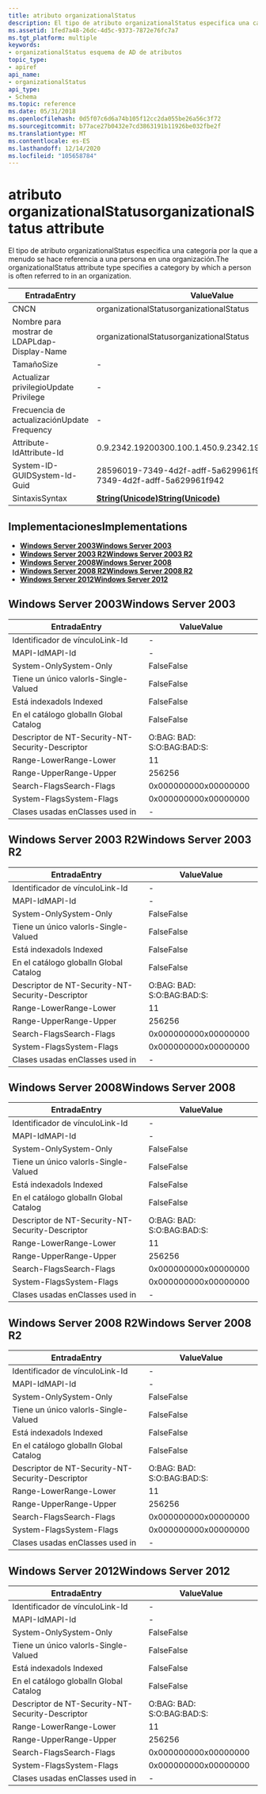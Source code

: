 ```yaml
---
title: atributo organizationalStatus
description: El tipo de atributo organizationalStatus especifica una categoría por la que a menudo se hace referencia a una persona en una organización.
ms.assetid: 1fed7a48-26dc-4d5c-9373-7872e76fc7a7
ms.tgt_platform: multiple
keywords:
- organizationalStatus esquema de AD de atributos
topic_type:
- apiref
api_name:
- organizationalStatus
api_type:
- Schema
ms.topic: reference
ms.date: 05/31/2018
ms.openlocfilehash: 0d5f07c6d6a74b105f12cc2da055be26a56c3f72
ms.sourcegitcommit: b77ace27b0432e7cd3863191b11926be032fbe2f
ms.translationtype: MT
ms.contentlocale: es-ES
ms.lasthandoff: 12/14/2020
ms.locfileid: "105658784"
---
```

# <a name="organizationalstatus-attribute"></a><span data-ttu-id="642c6-104">atributo organizationalStatus</span><span class="sxs-lookup"><span data-stu-id="642c6-104">organizationalStatus attribute</span></span>

<span data-ttu-id="642c6-105">El tipo de atributo organizationalStatus especifica una categoría por la que a menudo se hace referencia a una persona en una organización.</span><span class="sxs-lookup"><span data-stu-id="642c6-105">The organizationalStatus attribute type specifies a category by which a person is often referred to in an organization.</span></span>



| <span data-ttu-id="642c6-106">Entrada</span><span class="sxs-lookup"><span data-stu-id="642c6-106">Entry</span></span> | <span data-ttu-id="642c6-107">Value</span><span class="sxs-lookup"><span data-stu-id="642c6-107">Value</span></span> |
|-------------------|---------------------------------------------|
| <span data-ttu-id="642c6-108">CN</span><span class="sxs-lookup"><span data-stu-id="642c6-108">CN</span></span>                | <span data-ttu-id="642c6-109">organizationalStatus</span><span class="sxs-lookup"><span data-stu-id="642c6-109">organizationalStatus</span></span>                        |
| <span data-ttu-id="642c6-110">Nombre para mostrar de LDAP</span><span class="sxs-lookup"><span data-stu-id="642c6-110">Ldap-Display-Name</span></span> | <span data-ttu-id="642c6-111">organizationalStatus</span><span class="sxs-lookup"><span data-stu-id="642c6-111">organizationalStatus</span></span>                        |
| <span data-ttu-id="642c6-112">Tamaño</span><span class="sxs-lookup"><span data-stu-id="642c6-112">Size</span></span>              | \-                                          |
| <span data-ttu-id="642c6-113">Actualizar privilegio</span><span class="sxs-lookup"><span data-stu-id="642c6-113">Update Privilege</span></span>  | \-                                          |
| <span data-ttu-id="642c6-114">Frecuencia de actualización</span><span class="sxs-lookup"><span data-stu-id="642c6-114">Update Frequency</span></span>  | \-                                          |
| <span data-ttu-id="642c6-115">Attribute-Id</span><span class="sxs-lookup"><span data-stu-id="642c6-115">Attribute-Id</span></span>      | <span data-ttu-id="642c6-116">0.9.2342.19200300.100.1.45</span><span class="sxs-lookup"><span data-stu-id="642c6-116">0.9.2342.19200300.100.1.45</span></span>                  |
| <span data-ttu-id="642c6-117">System-ID-GUID</span><span class="sxs-lookup"><span data-stu-id="642c6-117">System-Id-Guid</span></span>    | <span data-ttu-id="642c6-118">28596019-7349-4d2f-adff-5a629961f942</span><span class="sxs-lookup"><span data-stu-id="642c6-118">28596019-7349-4d2f-adff-5a629961f942</span></span>        |
| <span data-ttu-id="642c6-119">Sintaxis</span><span class="sxs-lookup"><span data-stu-id="642c6-119">Syntax</span></span>            | [<span data-ttu-id="642c6-120">**String(Unicode)**</span><span class="sxs-lookup"><span data-stu-id="642c6-120">**String(Unicode)**</span></span>](s-string-unicode.md) |



## <a name="implementations"></a><span data-ttu-id="642c6-121">Implementaciones</span><span class="sxs-lookup"><span data-stu-id="642c6-121">Implementations</span></span>

-   [<span data-ttu-id="642c6-122">**Windows Server 2003**</span><span class="sxs-lookup"><span data-stu-id="642c6-122">**Windows Server 2003**</span></span>](#windows-server-2003)
-   [<span data-ttu-id="642c6-123">**Windows Server 2003 R2**</span><span class="sxs-lookup"><span data-stu-id="642c6-123">**Windows Server 2003 R2**</span></span>](#windows-server-2003-r2)
-   [<span data-ttu-id="642c6-124">**Windows Server 2008**</span><span class="sxs-lookup"><span data-stu-id="642c6-124">**Windows Server 2008**</span></span>](#windows-server-2008)
-   [<span data-ttu-id="642c6-125">**Windows Server 2008 R2**</span><span class="sxs-lookup"><span data-stu-id="642c6-125">**Windows Server 2008 R2**</span></span>](#windows-server-2008-r2)
-   [<span data-ttu-id="642c6-126">**Windows Server 2012**</span><span class="sxs-lookup"><span data-stu-id="642c6-126">**Windows Server 2012**</span></span>](#windows-server-2012)

## <a name="windows-server-2003"></a><span data-ttu-id="642c6-127">Windows Server 2003</span><span class="sxs-lookup"><span data-stu-id="642c6-127">Windows Server 2003</span></span>



| <span data-ttu-id="642c6-128">Entrada</span><span class="sxs-lookup"><span data-stu-id="642c6-128">Entry</span></span> | <span data-ttu-id="642c6-129">Value</span><span class="sxs-lookup"><span data-stu-id="642c6-129">Value</span></span> |
|------------------------|--------------|
| <span data-ttu-id="642c6-130">Identificador de vínculo</span><span class="sxs-lookup"><span data-stu-id="642c6-130">Link-Id</span></span>                | \-           |
| <span data-ttu-id="642c6-131">MAPI-Id</span><span class="sxs-lookup"><span data-stu-id="642c6-131">MAPI-Id</span></span>                | \-           |
| <span data-ttu-id="642c6-132">System-Only</span><span class="sxs-lookup"><span data-stu-id="642c6-132">System-Only</span></span>            | <span data-ttu-id="642c6-133">False</span><span class="sxs-lookup"><span data-stu-id="642c6-133">False</span></span>        |
| <span data-ttu-id="642c6-134">Tiene un único valor</span><span class="sxs-lookup"><span data-stu-id="642c6-134">Is-Single-Valued</span></span>       | <span data-ttu-id="642c6-135">False</span><span class="sxs-lookup"><span data-stu-id="642c6-135">False</span></span>        |
| <span data-ttu-id="642c6-136">Está indexado</span><span class="sxs-lookup"><span data-stu-id="642c6-136">Is Indexed</span></span>             | <span data-ttu-id="642c6-137">False</span><span class="sxs-lookup"><span data-stu-id="642c6-137">False</span></span>        |
| <span data-ttu-id="642c6-138">En el catálogo global</span><span class="sxs-lookup"><span data-stu-id="642c6-138">In Global Catalog</span></span>      | <span data-ttu-id="642c6-139">False</span><span class="sxs-lookup"><span data-stu-id="642c6-139">False</span></span>        |
| <span data-ttu-id="642c6-140">Descriptor de NT-Security-</span><span class="sxs-lookup"><span data-stu-id="642c6-140">NT-Security-Descriptor</span></span> | <span data-ttu-id="642c6-141">O:BAG: BAD: S:</span><span class="sxs-lookup"><span data-stu-id="642c6-141">O:BAG:BAD:S:</span></span> |
| <span data-ttu-id="642c6-142">Range-Lower</span><span class="sxs-lookup"><span data-stu-id="642c6-142">Range-Lower</span></span>            | <span data-ttu-id="642c6-143">1</span><span class="sxs-lookup"><span data-stu-id="642c6-143">1</span></span>            |
| <span data-ttu-id="642c6-144">Range-Upper</span><span class="sxs-lookup"><span data-stu-id="642c6-144">Range-Upper</span></span>            | <span data-ttu-id="642c6-145">256</span><span class="sxs-lookup"><span data-stu-id="642c6-145">256</span></span>          |
| <span data-ttu-id="642c6-146">Search-Flags</span><span class="sxs-lookup"><span data-stu-id="642c6-146">Search-Flags</span></span>           | <span data-ttu-id="642c6-147">0x00000000</span><span class="sxs-lookup"><span data-stu-id="642c6-147">0x00000000</span></span>   |
| <span data-ttu-id="642c6-148">System-Flags</span><span class="sxs-lookup"><span data-stu-id="642c6-148">System-Flags</span></span>           | <span data-ttu-id="642c6-149">0x00000000</span><span class="sxs-lookup"><span data-stu-id="642c6-149">0x00000000</span></span>   |
| <span data-ttu-id="642c6-150">Clases usadas en</span><span class="sxs-lookup"><span data-stu-id="642c6-150">Classes used in</span></span>        | \-           |



## <a name="windows-server-2003-r2"></a><span data-ttu-id="642c6-151">Windows Server 2003 R2</span><span class="sxs-lookup"><span data-stu-id="642c6-151">Windows Server 2003 R2</span></span>



| <span data-ttu-id="642c6-152">Entrada</span><span class="sxs-lookup"><span data-stu-id="642c6-152">Entry</span></span> | <span data-ttu-id="642c6-153">Value</span><span class="sxs-lookup"><span data-stu-id="642c6-153">Value</span></span> |
|------------------------|--------------|
| <span data-ttu-id="642c6-154">Identificador de vínculo</span><span class="sxs-lookup"><span data-stu-id="642c6-154">Link-Id</span></span>                | \-           |
| <span data-ttu-id="642c6-155">MAPI-Id</span><span class="sxs-lookup"><span data-stu-id="642c6-155">MAPI-Id</span></span>                | \-           |
| <span data-ttu-id="642c6-156">System-Only</span><span class="sxs-lookup"><span data-stu-id="642c6-156">System-Only</span></span>            | <span data-ttu-id="642c6-157">False</span><span class="sxs-lookup"><span data-stu-id="642c6-157">False</span></span>        |
| <span data-ttu-id="642c6-158">Tiene un único valor</span><span class="sxs-lookup"><span data-stu-id="642c6-158">Is-Single-Valued</span></span>       | <span data-ttu-id="642c6-159">False</span><span class="sxs-lookup"><span data-stu-id="642c6-159">False</span></span>        |
| <span data-ttu-id="642c6-160">Está indexado</span><span class="sxs-lookup"><span data-stu-id="642c6-160">Is Indexed</span></span>             | <span data-ttu-id="642c6-161">False</span><span class="sxs-lookup"><span data-stu-id="642c6-161">False</span></span>        |
| <span data-ttu-id="642c6-162">En el catálogo global</span><span class="sxs-lookup"><span data-stu-id="642c6-162">In Global Catalog</span></span>      | <span data-ttu-id="642c6-163">False</span><span class="sxs-lookup"><span data-stu-id="642c6-163">False</span></span>        |
| <span data-ttu-id="642c6-164">Descriptor de NT-Security-</span><span class="sxs-lookup"><span data-stu-id="642c6-164">NT-Security-Descriptor</span></span> | <span data-ttu-id="642c6-165">O:BAG: BAD: S:</span><span class="sxs-lookup"><span data-stu-id="642c6-165">O:BAG:BAD:S:</span></span> |
| <span data-ttu-id="642c6-166">Range-Lower</span><span class="sxs-lookup"><span data-stu-id="642c6-166">Range-Lower</span></span>            | <span data-ttu-id="642c6-167">1</span><span class="sxs-lookup"><span data-stu-id="642c6-167">1</span></span>            |
| <span data-ttu-id="642c6-168">Range-Upper</span><span class="sxs-lookup"><span data-stu-id="642c6-168">Range-Upper</span></span>            | <span data-ttu-id="642c6-169">256</span><span class="sxs-lookup"><span data-stu-id="642c6-169">256</span></span>          |
| <span data-ttu-id="642c6-170">Search-Flags</span><span class="sxs-lookup"><span data-stu-id="642c6-170">Search-Flags</span></span>           | <span data-ttu-id="642c6-171">0x00000000</span><span class="sxs-lookup"><span data-stu-id="642c6-171">0x00000000</span></span>   |
| <span data-ttu-id="642c6-172">System-Flags</span><span class="sxs-lookup"><span data-stu-id="642c6-172">System-Flags</span></span>           | <span data-ttu-id="642c6-173">0x00000000</span><span class="sxs-lookup"><span data-stu-id="642c6-173">0x00000000</span></span>   |
| <span data-ttu-id="642c6-174">Clases usadas en</span><span class="sxs-lookup"><span data-stu-id="642c6-174">Classes used in</span></span>        | \-           |



## <a name="windows-server-2008"></a><span data-ttu-id="642c6-175">Windows Server 2008</span><span class="sxs-lookup"><span data-stu-id="642c6-175">Windows Server 2008</span></span>



| <span data-ttu-id="642c6-176">Entrada</span><span class="sxs-lookup"><span data-stu-id="642c6-176">Entry</span></span> | <span data-ttu-id="642c6-177">Value</span><span class="sxs-lookup"><span data-stu-id="642c6-177">Value</span></span> |
|------------------------|--------------|
| <span data-ttu-id="642c6-178">Identificador de vínculo</span><span class="sxs-lookup"><span data-stu-id="642c6-178">Link-Id</span></span>                | \-           |
| <span data-ttu-id="642c6-179">MAPI-Id</span><span class="sxs-lookup"><span data-stu-id="642c6-179">MAPI-Id</span></span>                | \-           |
| <span data-ttu-id="642c6-180">System-Only</span><span class="sxs-lookup"><span data-stu-id="642c6-180">System-Only</span></span>            | <span data-ttu-id="642c6-181">False</span><span class="sxs-lookup"><span data-stu-id="642c6-181">False</span></span>        |
| <span data-ttu-id="642c6-182">Tiene un único valor</span><span class="sxs-lookup"><span data-stu-id="642c6-182">Is-Single-Valued</span></span>       | <span data-ttu-id="642c6-183">False</span><span class="sxs-lookup"><span data-stu-id="642c6-183">False</span></span>        |
| <span data-ttu-id="642c6-184">Está indexado</span><span class="sxs-lookup"><span data-stu-id="642c6-184">Is Indexed</span></span>             | <span data-ttu-id="642c6-185">False</span><span class="sxs-lookup"><span data-stu-id="642c6-185">False</span></span>        |
| <span data-ttu-id="642c6-186">En el catálogo global</span><span class="sxs-lookup"><span data-stu-id="642c6-186">In Global Catalog</span></span>      | <span data-ttu-id="642c6-187">False</span><span class="sxs-lookup"><span data-stu-id="642c6-187">False</span></span>        |
| <span data-ttu-id="642c6-188">Descriptor de NT-Security-</span><span class="sxs-lookup"><span data-stu-id="642c6-188">NT-Security-Descriptor</span></span> | <span data-ttu-id="642c6-189">O:BAG: BAD: S:</span><span class="sxs-lookup"><span data-stu-id="642c6-189">O:BAG:BAD:S:</span></span> |
| <span data-ttu-id="642c6-190">Range-Lower</span><span class="sxs-lookup"><span data-stu-id="642c6-190">Range-Lower</span></span>            | <span data-ttu-id="642c6-191">1</span><span class="sxs-lookup"><span data-stu-id="642c6-191">1</span></span>            |
| <span data-ttu-id="642c6-192">Range-Upper</span><span class="sxs-lookup"><span data-stu-id="642c6-192">Range-Upper</span></span>            | <span data-ttu-id="642c6-193">256</span><span class="sxs-lookup"><span data-stu-id="642c6-193">256</span></span>          |
| <span data-ttu-id="642c6-194">Search-Flags</span><span class="sxs-lookup"><span data-stu-id="642c6-194">Search-Flags</span></span>           | <span data-ttu-id="642c6-195">0x00000000</span><span class="sxs-lookup"><span data-stu-id="642c6-195">0x00000000</span></span>   |
| <span data-ttu-id="642c6-196">System-Flags</span><span class="sxs-lookup"><span data-stu-id="642c6-196">System-Flags</span></span>           | <span data-ttu-id="642c6-197">0x00000000</span><span class="sxs-lookup"><span data-stu-id="642c6-197">0x00000000</span></span>   |
| <span data-ttu-id="642c6-198">Clases usadas en</span><span class="sxs-lookup"><span data-stu-id="642c6-198">Classes used in</span></span>        | \-           |



## <a name="windows-server-2008-r2"></a><span data-ttu-id="642c6-199">Windows Server 2008 R2</span><span class="sxs-lookup"><span data-stu-id="642c6-199">Windows Server 2008 R2</span></span>



| <span data-ttu-id="642c6-200">Entrada</span><span class="sxs-lookup"><span data-stu-id="642c6-200">Entry</span></span> | <span data-ttu-id="642c6-201">Value</span><span class="sxs-lookup"><span data-stu-id="642c6-201">Value</span></span> |
|------------------------|--------------|
| <span data-ttu-id="642c6-202">Identificador de vínculo</span><span class="sxs-lookup"><span data-stu-id="642c6-202">Link-Id</span></span>                | \-           |
| <span data-ttu-id="642c6-203">MAPI-Id</span><span class="sxs-lookup"><span data-stu-id="642c6-203">MAPI-Id</span></span>                | \-           |
| <span data-ttu-id="642c6-204">System-Only</span><span class="sxs-lookup"><span data-stu-id="642c6-204">System-Only</span></span>            | <span data-ttu-id="642c6-205">False</span><span class="sxs-lookup"><span data-stu-id="642c6-205">False</span></span>        |
| <span data-ttu-id="642c6-206">Tiene un único valor</span><span class="sxs-lookup"><span data-stu-id="642c6-206">Is-Single-Valued</span></span>       | <span data-ttu-id="642c6-207">False</span><span class="sxs-lookup"><span data-stu-id="642c6-207">False</span></span>        |
| <span data-ttu-id="642c6-208">Está indexado</span><span class="sxs-lookup"><span data-stu-id="642c6-208">Is Indexed</span></span>             | <span data-ttu-id="642c6-209">False</span><span class="sxs-lookup"><span data-stu-id="642c6-209">False</span></span>        |
| <span data-ttu-id="642c6-210">En el catálogo global</span><span class="sxs-lookup"><span data-stu-id="642c6-210">In Global Catalog</span></span>      | <span data-ttu-id="642c6-211">False</span><span class="sxs-lookup"><span data-stu-id="642c6-211">False</span></span>        |
| <span data-ttu-id="642c6-212">Descriptor de NT-Security-</span><span class="sxs-lookup"><span data-stu-id="642c6-212">NT-Security-Descriptor</span></span> | <span data-ttu-id="642c6-213">O:BAG: BAD: S:</span><span class="sxs-lookup"><span data-stu-id="642c6-213">O:BAG:BAD:S:</span></span> |
| <span data-ttu-id="642c6-214">Range-Lower</span><span class="sxs-lookup"><span data-stu-id="642c6-214">Range-Lower</span></span>            | <span data-ttu-id="642c6-215">1</span><span class="sxs-lookup"><span data-stu-id="642c6-215">1</span></span>            |
| <span data-ttu-id="642c6-216">Range-Upper</span><span class="sxs-lookup"><span data-stu-id="642c6-216">Range-Upper</span></span>            | <span data-ttu-id="642c6-217">256</span><span class="sxs-lookup"><span data-stu-id="642c6-217">256</span></span>          |
| <span data-ttu-id="642c6-218">Search-Flags</span><span class="sxs-lookup"><span data-stu-id="642c6-218">Search-Flags</span></span>           | <span data-ttu-id="642c6-219">0x00000000</span><span class="sxs-lookup"><span data-stu-id="642c6-219">0x00000000</span></span>   |
| <span data-ttu-id="642c6-220">System-Flags</span><span class="sxs-lookup"><span data-stu-id="642c6-220">System-Flags</span></span>           | <span data-ttu-id="642c6-221">0x00000000</span><span class="sxs-lookup"><span data-stu-id="642c6-221">0x00000000</span></span>   |
| <span data-ttu-id="642c6-222">Clases usadas en</span><span class="sxs-lookup"><span data-stu-id="642c6-222">Classes used in</span></span>        | \-           |



## <a name="windows-server-2012"></a><span data-ttu-id="642c6-223">Windows Server 2012</span><span class="sxs-lookup"><span data-stu-id="642c6-223">Windows Server 2012</span></span>



| <span data-ttu-id="642c6-224">Entrada</span><span class="sxs-lookup"><span data-stu-id="642c6-224">Entry</span></span> | <span data-ttu-id="642c6-225">Value</span><span class="sxs-lookup"><span data-stu-id="642c6-225">Value</span></span> |
|------------------------|--------------|
| <span data-ttu-id="642c6-226">Identificador de vínculo</span><span class="sxs-lookup"><span data-stu-id="642c6-226">Link-Id</span></span>                | \-           |
| <span data-ttu-id="642c6-227">MAPI-Id</span><span class="sxs-lookup"><span data-stu-id="642c6-227">MAPI-Id</span></span>                | \-           |
| <span data-ttu-id="642c6-228">System-Only</span><span class="sxs-lookup"><span data-stu-id="642c6-228">System-Only</span></span>            | <span data-ttu-id="642c6-229">False</span><span class="sxs-lookup"><span data-stu-id="642c6-229">False</span></span>        |
| <span data-ttu-id="642c6-230">Tiene un único valor</span><span class="sxs-lookup"><span data-stu-id="642c6-230">Is-Single-Valued</span></span>       | <span data-ttu-id="642c6-231">False</span><span class="sxs-lookup"><span data-stu-id="642c6-231">False</span></span>        |
| <span data-ttu-id="642c6-232">Está indexado</span><span class="sxs-lookup"><span data-stu-id="642c6-232">Is Indexed</span></span>             | <span data-ttu-id="642c6-233">False</span><span class="sxs-lookup"><span data-stu-id="642c6-233">False</span></span>        |
| <span data-ttu-id="642c6-234">En el catálogo global</span><span class="sxs-lookup"><span data-stu-id="642c6-234">In Global Catalog</span></span>      | <span data-ttu-id="642c6-235">False</span><span class="sxs-lookup"><span data-stu-id="642c6-235">False</span></span>        |
| <span data-ttu-id="642c6-236">Descriptor de NT-Security-</span><span class="sxs-lookup"><span data-stu-id="642c6-236">NT-Security-Descriptor</span></span> | <span data-ttu-id="642c6-237">O:BAG: BAD: S:</span><span class="sxs-lookup"><span data-stu-id="642c6-237">O:BAG:BAD:S:</span></span> |
| <span data-ttu-id="642c6-238">Range-Lower</span><span class="sxs-lookup"><span data-stu-id="642c6-238">Range-Lower</span></span>            | <span data-ttu-id="642c6-239">1</span><span class="sxs-lookup"><span data-stu-id="642c6-239">1</span></span>            |
| <span data-ttu-id="642c6-240">Range-Upper</span><span class="sxs-lookup"><span data-stu-id="642c6-240">Range-Upper</span></span>            | <span data-ttu-id="642c6-241">256</span><span class="sxs-lookup"><span data-stu-id="642c6-241">256</span></span>          |
| <span data-ttu-id="642c6-242">Search-Flags</span><span class="sxs-lookup"><span data-stu-id="642c6-242">Search-Flags</span></span>           | <span data-ttu-id="642c6-243">0x00000000</span><span class="sxs-lookup"><span data-stu-id="642c6-243">0x00000000</span></span>   |
| <span data-ttu-id="642c6-244">System-Flags</span><span class="sxs-lookup"><span data-stu-id="642c6-244">System-Flags</span></span>           | <span data-ttu-id="642c6-245">0x00000000</span><span class="sxs-lookup"><span data-stu-id="642c6-245">0x00000000</span></span>   |
| <span data-ttu-id="642c6-246">Clases usadas en</span><span class="sxs-lookup"><span data-stu-id="642c6-246">Classes used in</span></span>        | \-           |



 

 





